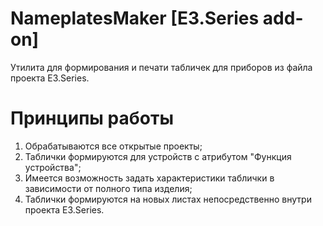 # NameplatesMaker [E3.Series add-on]
Утилита для формирования и печати табличек для приборов из файла проекта E3.Series.

# Принципы работы
1) Обрабатываются все открытые проекты;
2) Таблички формируются для устройств с атрибутом "Функция устройства";
3) Имеется возможность задать характеристики таблички в зависимости от полного типа изделия;
4) Таблички формируются на новых листах непосредственно внутри проекта E3.Series.
